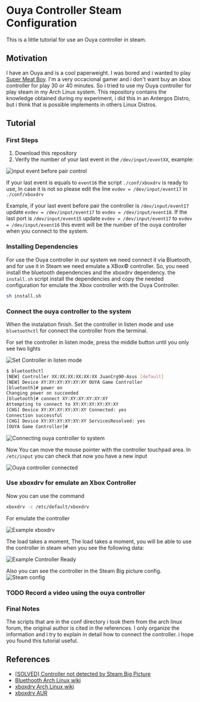 # Ouya Controller Steam Configuration

This is a little tutorial for use an Ouya controller in steam.

## Motivation
I have an Ouya and is a cool paperweight. I was bored and i wanted to play [Super Meat Boy](http://store.steampowered.com/app/40800/). I'm a very occacional gamer and i don't want buy an xbox controller for play 30 or 40 minutes. So i tried to use my Ouya controller for play steam in my Arch Linux system. This repository contains the knowledge obtained during my experiment, i did this in an Antergos Distro, but i think that is possible implements in others Linux Distros.

## Tutorial 
### First Steps
1. Download this repository
2. Verify the number of your last event in the `/dev/input/eventXX`, example:

![input event before pair control](http://res.cloudinary.com/juancrg90/image/upload/v1483859734/01_dncqq8.png)

If your last event is equals to `event16` the script `./conf/xboxdrv` is ready to use, In case it is not so please edit the line `evdev = /dev/input/event17` in
 `./conf/xboxdrv` 

 Example, if your last event before pair the controller is `/dev/input/event17` update `evdev = /dev/input/event17` to `evdev = /dev/input/event18`. If the last port is `/dev/input/event15` update `evdev = /dev/input/event17` to `evdev = /dev/input/event16` this event will be the number of the ouya controller when you connect to the system.

### Installing Dependencies
For use the Ouya controller in our system we need connect it via Bluetooth, and for use it in Steam we need emulate a XBox© controller. So, you need install the bluetooth dependencies and the xboxdrv dependency. the `install.sh` script install the dependencies and copy the needed configuration for emulate the Xbox controller with the Ouya Controller.

```bash
sh install.sh
```

### Connect the ouya controller to the system
When the instalation finish. Set the controller in listen mode and use `bluetoothctl` for connect the controller from the terminal.

For set the controller in listen mode, press the middle button until you only see two lights

![Set Controller in listen mode](http://res.cloudinary.com/juancrg90/image/upload/v1483865157/ezgif.com-optimize_x4cuca.gif)

```bash
$ bluetoothctl
[NEW] Controller XX:XX:XX:XX:XX:XX JuanCrg90-Asus [default]
[NEW] Device XY:XY:XY:XY:XY:XY OUYA Game Controller
[bluetooth]# power on
Changing power on succeeded
[bluetooth]# connect XY:XY:XY:XY:XY:XY
Attempting to connect to XY:XY:XY:XY:XY:XY
[CHG] Device XY:XY:XY:XY:XY:XY Connected: yes
Connection successful
[CHG] Device XY:XY:XY:XY:XY:XY ServicesResolved: yes
[OUYA Game Controller]#
```

![Connecting ouya controller to system](http://res.cloudinary.com/juancrg90/image/upload/v1483859734/03_z41uhr.png)

Now You can move the mouse pointer with the controller touchpad area. In `/etc/input` you can check that now you have a new input

![Ouya controller connected](http://res.cloudinary.com/juancrg90/image/upload/v1483859734/02_cg02dt.png)

### Use xboxdrv for emulate an Xbox Controller
Now you can use the command
``` bash
xboxdrv -c /etc/default/xboxdrv
```
For emulate the controller

![Example xboxdrv](http://res.cloudinary.com/juancrg90/image/upload/v1483862095/Screenshot_from_2017-01-08_01-54-25_gpwqwm.png)

The load takes a moment, The load takes a moment, you will be able to use the controller in steam when you  see the following data:

![Example Controller Ready](http://res.cloudinary.com/juancrg90/image/upload/v1483862408/Screenshot_from_2017-01-08_01-56-55_beai35.png)

Also you can see the controller in the Steam Big picture config.
![Steam config](http://res.cloudinary.com/juancrg90/image/upload/v1483862531/Screenshot_from_2017-01-08_02-01-46_twxu2p.png)

### TODO Record a video using the ouya controller

### Final Notes
The scripts that are in the conf directory i took them from the arch linux forum, the original author is cited in the references. I only organize the information and i try to explain in detail how to connect the controller. i hope you found this tutorial useful.

## References
- [ [SOLVED] Controller not detected by Steam Big Picture](https://bbs.archlinux.org/viewtopic.php?id=183536)
- [Bluethooth Arch Linux wiki](https://wiki.archlinux.org/index.php/Bluetooth)
- [xboxdrv Arch Linux wiki](https://wiki.archlinux.org/index.php/Gamepad#xboxdrv)
- [xboxdrv AUR](https://aur.archlinux.org/packages/xboxdrv/)
